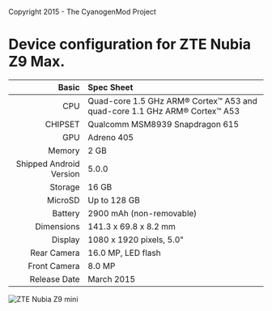 Copyright 2015 - The CyanogenMod Project

Device configuration for ZTE Nubia Z9 Max.
=====================================

Basic   | Spec Sheet
-------:|:-------------------------
CPU     | Quad-core 1.5 GHz ARM® Cortex™ A53 and quad-core 1.1 GHz ARM® Cortex™ A53
CHIPSET | Qualcomm MSM8939 Snapdragon 615
GPU     | Adreno 405
Memory  | 2 GB
Shipped Android Version | 5.0.0
Storage | 16 GB
MicroSD | Up to 128 GB
Battery | 2900 mAh (non-removable)
Dimensions | 141.3 x 69.8 x 8.2 mm
Display | 1080 x 1920 pixels, 5.0"
Rear Camera  | 16.0 MP, LED flash
Front Camera | 8.0 MP
Release Date | March 2015

![ZTE Nubia Z9 mini](http://static.nubia.cn/product/z9mini_jy/images/params/params_z9mini_jy01.jpg "ZTE Nubia Z9 mini")

